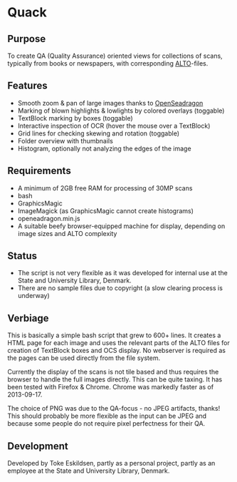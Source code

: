 # Quack

## Purpose

To create QA (Quality Assurance) oriented views for collections of scans, typically from books or newspapers, with corresponding [ALTO](http://www.loc.gov/standards/alto/)-files.

## Features

 * Smooth zoom & pan of large images thanks to [OpenSeadragon](http://openseadragon.github.io/)
 * Marking of blown highlights & lowlights by colored overlays (toggable)
 * TextBlock marking by boxes (toggable)
 * Interactive inspection of OCR (hover the mouse over a TextBlock)
 * Grid lines for checking skewing and rotation (toggable)
 * Folder overview with thumbnails
 * Histogram, optionally not analyzing the edges of the image

## Requirements

 * A minimum of 2GB free RAM for processing of 30MP scans
 * bash
 * GraphicsMagic
 * ImageMagick (as GraphicsMagic cannot create histograms)
 * openeadragon.min.js
 * A suitable beefy browser-equipped machine for display, depending on image sizes and ALTO complexity

## Status

 * The script is not very flexible as it was developed for internal use at the State and University Library, Denmark.
 * There are no sample files due to copyright (a slow clearing process is underway)

## Verbiage

This is basically a simple bash script that grew to 600+ lines. It creates a HTML page for each image and uses the relevant parts of the ALTO files for creation of TextBlock boxes and OCS display. No webserver is required as the pages can be used directly from the file system.

Currently the display of the scans is not tile based and thus requires the browser to handle the full images directly. This can be quite taxing. It has been tested with Firefox & Chrome. Chrome was markedly faster as of 2013-09-17.

The choice of PNG was due to the QA-focus - no JPEG artifacts, thanks! This should probably be more flexible as the input can be JPEG and because some people do not require pixel perfectness for their QA.

## Development

Developed by Toke Eskildsen, partly as a personal project, partly as an employee at the State and University Library, Denmark.

